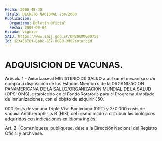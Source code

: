 ```yaml
---
Fecha: 2000-08-30
Título: DECRETO NACIONAL 758/2000
Publicación:
  Organismo: Boletín Oficial
  Fecha: 2000-09-04
Estado: Vigente
SAIJ: https://www.saij.gob.ar/DN20000000758
Id: 123456789-0abc-857-0000-0002soterced
---
```

# ADQUISICION DE VACUNAS.

<a id="1"></a>
Artículo 1 - Autorízase  al  MINISTERIO  DE  SALUD  a  utilizar el mecanismo  de compra a disposición de los Estados Miembros  de  la ORGANIZACION  PANAMERICANA DE LA SALUD/ORGANIZACION MUNDIAL DE LA SALUD  (OPS/ OMS),  establecido  en  el  Fondo  Rotatorio  para  el Programa  Ampliado de Inmunizaciones, con el objeto de adquirir 350.

000 dosis de  vacuna  Triple Viral Bacteriana (DPT) y 350.000 dosis de vacuna Antihaerophillus  B  (HIB),  del mismo modo a distribuir los  biológicos  adquiridos  con  indicaciones   en  idioma  inglés.

<a id="2"></a>
Art. 2 - Comuníquese, publíquese, dése a la Dirección Nacional del Registro Oficial y archívese.